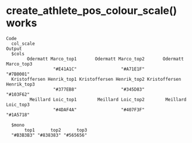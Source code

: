 # create_athlete_pos_colour_scale() works

    Code
      col_scale
    Output
      $cols
            Odermatt Marco_top1       Odermatt Marco_top2       Odermatt Marco_top3 
                      "#E41A1C"                 "#A71E1F"                 "#7B0001" 
      Kristoffersen Henrik_top1 Kristoffersen Henrik_top2 Kristoffersen Henrik_top3 
                      "#377EB8"                 "#345D83"                 "#103F62" 
             Meillard Loic_top1        Meillard Loic_top2        Meillard Loic_top3 
                      "#4DAF4A"                 "#407F3F"                 "#1A5718" 
      
      $mono
           top1      top2      top3 
      "#B3B3B3" "#838383" "#565656" 
      

